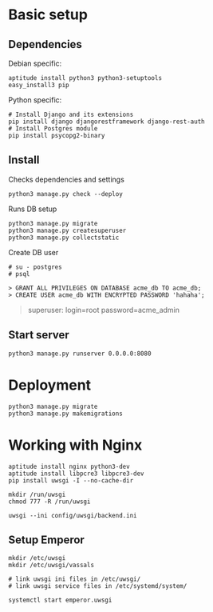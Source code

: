 # Basic setup
## Dependencies

Debian specific:
```
aptitude install python3 python3-setuptools
easy_install3 pip
```

Python specific:
```
# Install Django and its extensions
pip install django djangorestframework django-rest-auth
# Install Postgres module
pip install psycopg2-binary
```

## Install

Checks dependencies and settings
```
python3 manage.py check --deploy
```

Runs DB setup
```
python3 manage.py migrate
python3 manage.py createsuperuser
python3 manage.py collectstatic
```

Create DB user
```
# su - postgres
# psql

> GRANT ALL PRIVILEGES ON DATABASE acme_db TO acme_db;
> CREATE USER acme_db WITH ENCRYPTED PASSWORD 'hahaha';
```
> superuser: login=root password=acme_admin

## Start server
```
python3 manage.py runserver 0.0.0.0:8080
```

# Deployment
```
python3 manage.py migrate
python3 manage.py makemigrations
```

# Working with Nginx
```
aptitude install nginx python3-dev
aptitude install libpcre3 libpcre3-dev
pip install uwsgi -I --no-cache-dir

mkdir /run/uwsgi
chmod 777 -R /run/uwsgi

uwsgi --ini config/uwsgi/backend.ini
```

## Setup Emperor
```
mkdir /etc/uwsgi
mkdir /etc/uwsgi/vassals

# link uwsgi ini files in /etc/uwsgi/
# link uwsgi service files in /etc/systemd/system/

systemctl start emperor.uwsgi
```